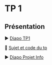 # TP 1

## Présentation

:arrow_forward: <a href="https://antoinelecacheur.github.io/ENSAI-2A/index.html" target="_blank">Diapo TP1</a>

:open_file_folder: <a href="https://github.com/HealerMikado/2019Ensai_complement-info_TP1" target="_blank">Sujet et code du tp</a>

:arrow_forward: <a href="https://antoinelecacheur.github.io/ENSAI-2A/brewerydb.html" target="_blank">Diapo Projet Info</a>
